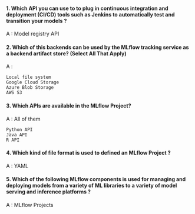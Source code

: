 #### 1. Which API you can use to to plug in continuous integration and deployment (CI/CD) tools such as Jenkins to automatically test and transition your models ?

A : Model registry API

#### 2. Which of this backends can be used by the MLflow tracking service as a backend artifact store? (Select All That Apply)

A : 

    Local file system
    Google Cloud Storage
    Azure Blob Storage
    AWS S3

#### 3. Which APIs are available in the MLflow Project?

A : All of them

    Python API 
    Java API
    R API

#### 4. Which kind of file format is used to defined an MLflow Project ?

A : YAML

#### 5. Which of the following MLflow components is used for managing and deploying models from a variety of ML libraries to a variety of model serving and inference platforms ?

A : MLflow Projects